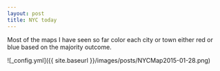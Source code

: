 ```yaml
---
layout: post
title: NYC today
---
```


Most of the maps I have seen so far color each city or town either red or blue based on the majority outcome.

![_config.yml]({{ site.baseurl }}/images/posts/NYCMap2015-01-28.png)

